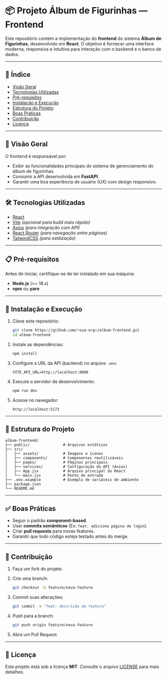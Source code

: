 # 📦 Projeto Álbum de Figurinhas — Frontend

Este repositório contém a implementação do **frontend** do sistema **Álbum de Figurinhas**, desenvolvido em **React**.
O objetivo é fornecer uma interface moderna, responsiva e intuitiva para interação com o backend e o banco de dados.

---

## 📑 Índice

* [Visão Geral](#visão-geral)
* [Tecnologias Utilizadas](#tecnologias-utilizadas)
* [Pré-requisitos](#pré-requisitos)
* [Instalação e Execução](#instalação-e-execução)
* [Estrutura do Projeto](#estrutura-do-projeto)
* [Boas Práticas](#boas-práticas)
* [Contribuição](#contribuição)
* [Licença](#licença)

---

## 🔎 Visão Geral

O frontend é responsável por:

* Exibir as funcionalidades principais do sistema de gerenciamento do álbum de figurinhas.
* Consumir a API desenvolvida em **FastAPI**.
* Garantir uma boa experiência de usuário (UX) com design responsivo.

---

## 🛠 Tecnologias Utilizadas

* [React](https://react.dev/)
* [Vite](https://vitejs.dev/) *(opcional para build mais rápido)*
* [Axios](https://axios-http.com/) *(para integração com API)*
* [React Router](https://reactrouter.com/) *(para navegação entre páginas)*
* [TailwindCSS](https://tailwindcss.com/) *(para estilização)*

---

## 📋 Pré-requisitos

Antes de iniciar, certifique-se de ter instalado em sua máquina:

* **Node.js** (>= 18.x)
* **npm** ou **yarn**

---

## 🚀 Instalação e Execução

1. Clone este repositório:

   ```bash
   git clone https://github.com/<sua-org>/album-frontend.git
   cd album-frontend
   ```

2. Instale as dependências:

   ```bash
   npm install
   ```

3. Configure a URL da API (backend) no arquivo `.env`:

   ```env
   VITE_API_URL=http://localhost:8000
   ```

4. Execute o servidor de desenvolvimento:

   ```bash
   npm run dev
   ```

5. Acesse no navegador:

   ```
   http://localhost:5173
   ```

---

## 📂 Estrutura do Projeto

```
album-frontend/
├── public/               # Arquivos estáticos
├── src/
│   ├── assets/           # Imagens e ícones
│   ├── components/       # Componentes reutilizáveis
│   ├── pages/            # Páginas principais
│   ├── services/         # Configuração da API (Axios)
│   ├── App.jsx           # Arquivo principal do React
│   └── main.jsx          # Ponto de entrada
├── .env.example          # Exemplo de variáveis de ambiente
├── package.json
└── README.md
```

---

## ✅ Boas Práticas

* Seguir o padrão **component-based**.
* Usar **commits semânticos** (Ex: `feat: adiciona página de login`).
* Criar **pull requests** para novas features.
* Garantir que todo código esteja testado antes do merge.

---

## 🤝 Contribuição

1. Faça um fork do projeto.
2. Crie uma branch:

   ```bash
   git checkout -b feature/nova-feature
   ```
3. Commit suas alterações:

   ```bash
   git commit -m "feat: descrição da feature"
   ```
4. Push para a branch:

   ```bash
   git push origin feature/nova-feature
   ```
5. Abra um Pull Request.

---

## 📜 Licença

Este projeto está sob a licença **MIT**. Consulte o arquivo [LICENSE](LICENSE) para mais detalhes.
